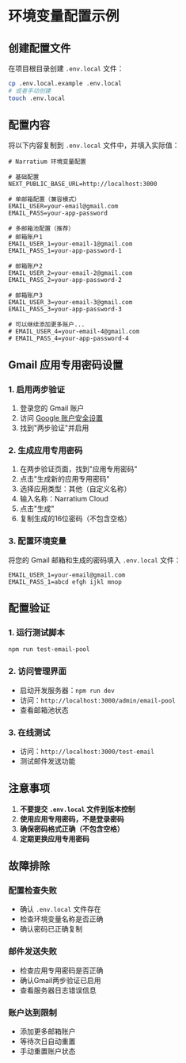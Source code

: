 # 环境变量配置示例

## 创建配置文件

在项目根目录创建 `.env.local` 文件：

```bash
cp .env.local.example .env.local
# 或者手动创建
touch .env.local
```

## 配置内容

将以下内容复制到 `.env.local` 文件中，并填入实际值：

```env
# Narratium 环境变量配置

# 基础配置
NEXT_PUBLIC_BASE_URL=http://localhost:3000

# 单邮箱配置（兼容模式）
EMAIL_USER=your-email@gmail.com
EMAIL_PASS=your-app-password

# 多邮箱池配置（推荐）
# 邮箱账户1
EMAIL_USER_1=your-email-1@gmail.com
EMAIL_PASS_1=your-app-password-1

# 邮箱账户2
EMAIL_USER_2=your-email-2@gmail.com
EMAIL_PASS_2=your-app-password-2

# 邮箱账户3
EMAIL_USER_3=your-email-3@gmail.com
EMAIL_PASS_3=your-app-password-3

# 可以继续添加更多账户...
# EMAIL_USER_4=your-email-4@gmail.com
# EMAIL_PASS_4=your-app-password-4
```

## Gmail 应用专用密码设置

### 1. 启用两步验证
1. 登录您的 Gmail 账户
2. 访问 [Google 账户安全设置](https://myaccount.google.com/security)
3. 找到"两步验证"并启用

### 2. 生成应用专用密码
1. 在两步验证页面，找到"应用专用密码"
2. 点击"生成新的应用专用密码"
3. 选择应用类型：其他（自定义名称）
4. 输入名称：Narratium Cloud
5. 点击"生成"
6. 复制生成的16位密码（不包含空格）

### 3. 配置环境变量
将您的 Gmail 邮箱和生成的密码填入 `.env.local` 文件：

```env
EMAIL_USER_1=your-email@gmail.com
EMAIL_PASS_1=abcd efgh ijkl mnop
```

## 配置验证

### 1. 运行测试脚本
```bash
npm run test-email-pool
```

### 2. 访问管理界面
- 启动开发服务器：`npm run dev`
- 访问：`http://localhost:3000/admin/email-pool`
- 查看邮箱池状态

### 3. 在线测试
- 访问：`http://localhost:3000/test-email`
- 测试邮件发送功能

## 注意事项

1. **不要提交 `.env.local` 文件到版本控制**
2. **使用应用专用密码，不是登录密码**
3. **确保密码格式正确（不包含空格）**
4. **定期更换应用专用密码**

## 故障排除

### 配置检查失败
- 确认 `.env.local` 文件存在
- 检查环境变量名称是否正确
- 确认密码已正确复制

### 邮件发送失败
- 检查应用专用密码是否正确
- 确认Gmail两步验证已启用
- 查看服务器日志错误信息

### 账户达到限制
- 添加更多邮箱账户
- 等待次日自动重置
- 手动重置账户状态 